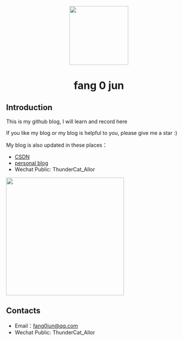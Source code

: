 <div align="center">
  <a href="https://xmake.io">
    <img width="160" heigth="160" src="https://img-blog.csdnimg.cn/20200917015647827.png">
  </a>  
  <h1>fang 0 jun</h1>

</div>

## Introduction
This is my github blog, I will learn and record here

If you like my blog or my blog is helpful to you, please give me a star :)

My blog is also updated in these places：
* [CSDN](https://blog.csdn.net/a13352912632)
* [personal blog](fang0jun.github.io/)
* Wechat Public: ThunderCat_Allor
<div >
  <a>
    <img width="320" heigth="320" src="https://img-blog.csdnimg.cn/2020091701273449.jpg?#pic_center">
  </a>  
</div>

## Contacts

* Email：[fang0jun@qq.com](fang0jun@qq.com)
* Wechat Public: ThunderCat_Allor
